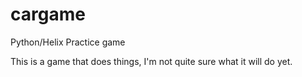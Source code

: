 # cargame
Python/Helix Practice game




This is a game that does things, I'm not quite sure what it will
do yet.
